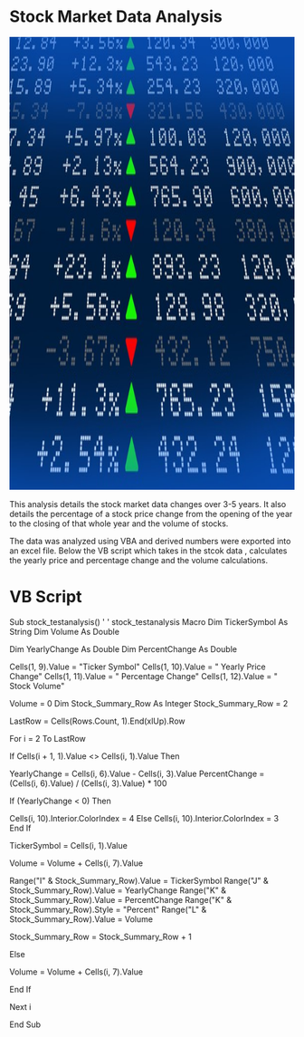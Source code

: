 # Stock Market Data Analysis

<p align="center">
  <img width="800" height="800" src="https://github.com/narayanan-nithya/Stock-Market-Data-Analysis/blob/master/stockmarket.jpg">
</p>

This analysis details the stock market data changes over 3-5 years. It also details the percentage of a stock price change from the opening of the year to the closing of that whole year and the volume of stocks. 

The data was analyzed using VBA and derived numbers were exported into an excel file. Below the VB script which takes in the stcok data , calculates the yearly price and percentage change and the volume calculations. 

# VB Script
Sub stock_testanalysis()
'
' stock_testanalysis Macro
Dim TickerSymbol As String
Dim Volume As Double


Dim YearlyChange As Double
Dim PercentChange As Double

Cells(1, 9).Value = "Ticker Symbol"
Cells(1, 10).Value = " Yearly Price Change"
Cells(1, 11).Value = " Percentage Change"
Cells(1, 12).Value = " Stock Volume"

Volume = 0
Dim Stock_Summary_Row As Integer
Stock_Summary_Row = 2

LastRow = Cells(Rows.Count, 1).End(xlUp).Row

For i = 2 To LastRow

If Cells(i + 1, 1).Value <> Cells(i, 1).Value Then

YearlyChange = Cells(i, 6).Value - Cells(i, 3).Value
PercentChange = (Cells(i, 6).Value) / (Cells(i, 3).Value) * 100

If (YearlyChange < 0) Then

Cells(i, 10).Interior.ColorIndex = 4
Else
Cells(i, 10).Interior.ColorIndex = 3
End If


TickerSymbol = Cells(i, 1).Value

Volume = Volume + Cells(i, 7).Value

Range("I" & Stock_Summary_Row).Value = TickerSymbol
Range("J" & Stock_Summary_Row).Value = YearlyChange
Range("K" & Stock_Summary_Row).Value = PercentChange
Range("K" & Stock_Summary_Row).Style = "Percent"
Range("L" & Stock_Summary_Row).Value = Volume

Stock_Summary_Row = Stock_Summary_Row + 1

Else

Volume = Volume + Cells(i, 7).Value

End If

Next i

End Sub

